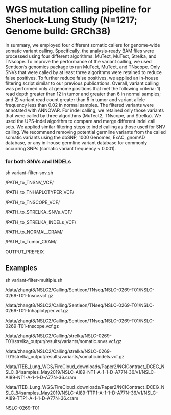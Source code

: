 # WGS mutation calling pipeline for Sherlock-Lung Study (N=1217; Genome build: GRCh38)
In summary, we employed four different somatic callers for genome-wide somatic variant calling. Specifically, the analysis-ready BAM files were processed using four different algorithms: MuTect, MuTect, Strelka, and TNscope. To improve the performance of the variant calling, we used Sentieon’s genomics package to run MuTect, MuTect, and TNscope. Only SNVs that were called by at least three algorithms were retained to reduce false positives. To further reduce false positives, we applied an in-house filtering script similar to our previous publications. Overall, variant calling was performed only at genome positions that met the following criteria: 1) read depth greater than 12 in tumor and greater than 6 in normal samples; and 2) variant read count greater than 5 in tumor and variant allele frequency less than 0.02 in normal samples. The filtered variants were annotated with ANNOVAR. For indel calling, we retained only those variants that were called by three algorithms (MuTect2, TNscope, and Strelka). We used the UPS-indel algorithm to compare and merge different indel call sets. We applied similar filtering steps to indel calling as those used for SNV calling. We recommend removing potential germline variants from the called somatic variants using the dbSNP, 1000 Genomes, ExAC, gnomAD database, or any in-house germline variant database for commonly occurring SNPs (somatic variant frequency < 0.001).

### for both SNVs and INDELs

sh variant-filter-snv.sh

/PATH_to_TNSNV_VCF/

/PATH_to_TNHAPLOTYPER_VCF/

/PATH_to_TNSCOPE_VCF/

/PATH_to_STRELKA_SNVs_VCF/

/PATH_to_STRELKA_INDELs_VCF/

/PATH_to_NORMAL_CRAM/

/PATH_to_Tumor_CRAM/

OUTPUT_PREFEIX


## Examples

sh variant-filter-multiple.sh

/data/zhangt8/NSLC2/Calling/Sentieon/TNseq/NSLC-0269-T01/NSLC-0269-T01-tnsnv.vcf.gz

/data/zhangt8/NSLC2/Calling/Sentieon/TNseq/NSLC-0269-T01/NSLC-0269-T01-tnhaplotyper.vcf.gz

/data/zhangt8/NSLC2/Calling/Sentieon/TNseq/NSLC-0269-T01/NSLC-0269-T01-tnscope.vcf.gz

/data/zhangt8/NSLC2/Calling/strelka/NSLC-0269-T01/strelka_output/results/variants/somatic.snvs.vcf.gz

/data/zhangt8/NSLC2/Calling/strelka/NSLC-0269-T01/strelka_output/results/variants/somatic.indels.vcf.gz

/data/ITEB_Lung_WGS/FireCloud_downloads/Paper2/NCIContract_DCEG_NSLC_84samples_May2019/NSLC-AI89-NT1-A-1-1-D-A77N-36/v1/NSLC-AI89-NT1-A-1-1-D-A77N-36.cram

/data/ITEB_Lung_WGS/FireCloud_downloads/Paper2/NCIContract_DCEG_NSLC_84samples_May2019/NSLC-AI89-TTP1-A-1-1-D-A77N-36/v1/NSLC-AI89-TTP1-A-1-1-D-A77N-36.cram

NSLC-0269-T01



